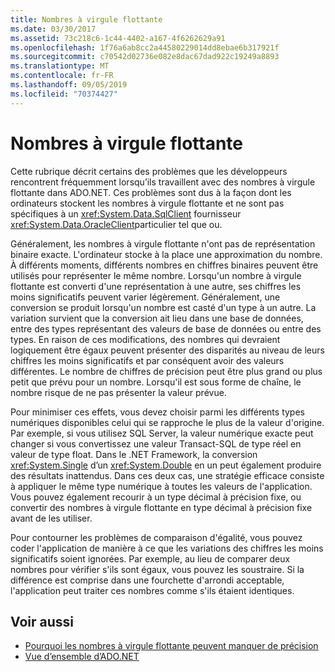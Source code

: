 ```yaml
---
title: Nombres à virgule flottante
ms.date: 03/30/2017
ms.assetid: 73c218c6-1c44-4402-a167-4f6262629a91
ms.openlocfilehash: 1f76a6ab8cc2a44580229014dd8ebae6b317921f
ms.sourcegitcommit: c70542d02736e082e8dac67dad922c19249a8893
ms.translationtype: MT
ms.contentlocale: fr-FR
ms.lasthandoff: 09/05/2019
ms.locfileid: "70374427"
---
```

# <a name="floating-point-numbers"></a>Nombres à virgule flottante
Cette rubrique décrit certains des problèmes que les développeurs rencontrent fréquemment lorsqu’ils travaillent avec des nombres à virgule flottante dans ADO.NET. Ces problèmes sont dus à la façon dont les ordinateurs stockent les nombres à virgule flottante et ne sont pas spécifiques à un <xref:System.Data.SqlClient> fournisseur <xref:System.Data.OracleClient>particulier tel que ou.  
  
 Généralement, les nombres à virgule flottante n'ont pas de représentation binaire exacte. L'ordinateur stocke à la place une approximation du nombre. À différents moments, différents nombres en chiffres binaires peuvent être utilisés pour représenter le même nombre. Lorsqu'un nombre à virgule flottante est converti d'une représentation à une autre, ses chiffres les moins significatifs peuvent varier légèrement. Généralement, une conversion se produit lorsqu'un nombre est casté d'un type à un autre. La variation survient que la conversion ait lieu dans une base de données, entre des types représentant des valeurs de base de données ou entre des types. En raison de ces modifications, des nombres qui devraient logiquement être égaux peuvent présenter des disparités au niveau de leurs chiffres les moins significatifs et par conséquent avoir des valeurs différentes. Le nombre de chiffres de précision peut être plus grand ou plus petit que prévu pour un nombre. Lorsqu'il est sous forme de chaîne, le nombre risque de ne pas présenter la valeur prévue.  
  
 Pour minimiser ces effets, vous devez choisir parmi les différents types numériques disponibles celui qui se rapproche le plus de la valeur d'origine. Par exemple, si vous utilisez SQL Server, la valeur numérique exacte peut changer si vous convertissez une valeur Transact-SQL de type réel en valeur de type float. Dans le .NET Framework, la conversion <xref:System.Single> d’un <xref:System.Double> en un peut également produire des résultats inattendus. Dans ces deux cas, une stratégie efficace consiste à appliquer le même type numérique à toutes les valeurs de l'application. Vous pouvez également recourir à un type décimal à précision fixe, ou convertir des nombres à virgule flottante en type décimal à précision fixe avant de les utiliser.  
  
 Pour contourner les problèmes de comparaison d'égalité, vous pouvez coder l'application de manière à ce que les variations des chiffres les moins significatifs soient ignorées. Par exemple, au lieu de comparer deux nombres pour vérifier s'ils sont égaux, vous pouvez les soustraire. Si la différence est comprise dans une fourchette d'arrondi acceptable, l'application peut traiter ces nombres comme s'ils étaient identiques.  
  
## <a name="see-also"></a>Voir aussi

- [Pourquoi les nombres à virgule flottante peuvent manquer de précision](/cpp/build/why-floating-point-numbers-may-lose-precision)
- [Vue d’ensemble d’ADO.NET](ado-net-overview.md)
